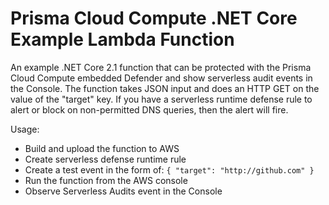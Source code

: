 Prisma Cloud Compute .NET Core Example Lambda Function
================================================

An example .NET Core 2.1 function that can be protected with the Prisma Cloud Compute embedded Defender and show serverless audit events in the Console. The function takes JSON input and does an HTTP GET on the value of the "target" key. If you have a serverless runtime defense rule to alert or block on non-permitted DNS queries, then the alert will fire.

Usage:
- Build and upload the function to AWS
- Create serverless defense runtime rule 
- Create a test event in the form of: 
`{
  "target": "http://github.com"
}`
- Run the function from the AWS console
- Observe Serverless Audits event in the Console
